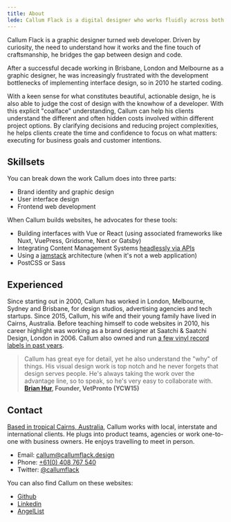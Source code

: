 ```yaml
---
title: About
lede: Callum Flack is a digital designer who works fluidly across both brand and product to make pragmatic, poetic websites and apps.
---
```


<!-- <div class="ParagraphImage w-1x3 w-lg-3x12 m-r6 p-b3">
<img src="/images/cf-dwts-01-face2.jpg" alt="">
</div> -->

<!-- > The quality of the connections is the key to quality _— Charles Eames_ -->

<!-- @[MarkdownImage](post src="https://res.cloudinary.com/pw-img-cdn/image/upload/v1522317177/okok/callum-beach-bw.jpg") -->

<!-- @[MarkdownImage](post local src="/images/cf-2.jpg") -->

<!-- Hi, Callum Flack. I'm a digital designer who works fluidly across both brand and product to make pragmatic, poetic websites and apps. -->

<!-- I'm a graphic designer by trade. I've been immersed in interface design and user experience design since 2006, when I couldn't figure out how to update my MySpace profile.  -->

<!-- <p class="Lede">Hi! I'm Callum. I provide web design and technology services for business owners and creative leaders who are driven to establish trust and inspire change.</p> -->

<!-- LFunctional simplicity is the result of hard, iterative design work. but they are never simply about making things it look nice. -->

<!-- Seamless web experiences that live up to their promises create audiences and grow business. What it looks like is your promise. How it works is the measure of it. I believe that the two main factors that drive user interface excellence are design rooted in a deep understanding of user intentions, and the ability to execute that design in code. -->

<!-- Seamless web experiences that live up to their promises create audiences and grow business. What it looks like is your promise. How it works is the measure of it. I believe that the two primary factors for user interface excellence are design rooted in deep understanding of user intentions, and the ability to execute design in code. I address both by being a designer who codes: I design interfaces that live up to the brand promise, and I execute in code the stack of details that keep the promise. -->

<!-- Designing for online attention is hard. And it's doubly difficult to get good design converted into code that you can see working in the hands of your audience, on time and exceeding expectations.  -->

<!-- Unexpected consequences and unforseen scope revisions are common when design tries to become code. The communication bottleneck increases as quality assurance attempts to play catchup to the discovery of new customer intentions, feature requests, issue tracking, production management and website maintenance—I ran into all these troubles myself. So in 2010, after a decade as a graphic designer, I took matters into my own hands and decided to learn to code. -->

<!-- Now I can help you bridge the widening gap between design and development. -->

<!-- Cost overruns, production management, bugs issues, stre  -->

<!-- I design interfaces that live up to the brand promise, and I execute in code the stack of details that keep the promise. Which means I have to understand your intent, what what you offer to your audience. I can only do this in collaboration. So I ask my clients to participate directly with me to understand their audience, prioritise the work within constraints and define what a better tomorrow looks like. -->

<!-- successful digital products and services are made of. -->

<!-- While focussed on design, I'm also an accomplished frontend developer. Being able to code means design is no longer fanciful but rather a choice made with the knowledge of what it takes to build it. In turn, this also means greater scope understanding and better decision making, in turn allowing higher rates of design iteration. -->

<!-- Being able to code means design is no longer fanciful but rather a choice made with the knowledge of what it takes to build it. In turn, this also means greater understanding of project requirements and better decision making, allowing more confidence to focus on what matters: designing for your customer's intentions. -->

<!-- After all, that's what why they're your customers, and that's how they'll stay your customers. -->

<!-- My passions lie at the intersection of digital user experiences and storytelling; leading teams in reframing and reimagining complex user interactions and technology problems. In my ten years experience, I’ve built a tool chest of technical architectural skills and blended that with a user-first sensibility. I’ve become an effective bridge between the technology and creative worlds. -->

<!-- higher rates of design iteration. -->

<!-- In my spare time, I collect vinyl records of every kind. Finding the uncommon on forgotten records is a constant lesson in noticing details. I also write a <a target="_blank" href="https://callumflack.blog">blog</a> about these kinds of "things inbetween". -->

<!-- Callum Flack is a graphic designer turned web developer. He is driven by large beauty, small wonder and the curiosity of _why?_. -->

<!-- Callum Flack is a graphic designer turned web developer. Driven by wonder, beauty and curiosity, he bridges the gap between design and code. -->

Callum Flack is a graphic designer turned web developer. Driven by curiosity, the need to understand how it works and the fine touch of craftsmanship, he bridges the gap between design and code.

<!-- He is driven by wonder, beauty and curiosity. -->

<!-- Callum bridges the gap between design and code.  -->

After a successful decade working in Brisbane, London and Melbourne as a graphic designer, he was increasingly frustrated with the development bottlenecks of implementing interface design, so in 2010 he started coding.

<!-- Unexpected consequences and unforseen scope revisions are common when design tries to become code. The communication bottleneck increases as quality assurance attempts to play catchup to the discovery of new customer intentions, feature requests, issue tracking, production management and website maintenance—I ran into all these troubles myself. So in 2010, after a decade as a graphic designer, I took matters into my own hands and decided to learn to code. -->

With a keen sense for what constitutes beautiful, actionable design, he is also able to judge the cost of design with the knowhow of a developer. With this explicit "coalface" understanding, Callum can help his clients understand the different and often hidden costs involved within different project options. By clarifying decisions and reducing project complexities, he helps clients create the time and confidence to focus on what matters: executing for business goals and customer intentions.

<!-- Callum collects typefaces, records, names as tokens of small wonder. -->

## Skillsets

You can break down the work Callum does into three parts:

- Brand identity and graphic design
- User interface design
  <!-- - Digital editorial design -->
- Frontend web development

When Callum builds websites, he advocates for these tools:

<!-- When I develop websites, I'm familiar with and advocate for these tools: -->

- Building interfaces with Vue or React (using associated frameworks like Nuxt, VuePress, Gridsome, Next or Gatsby)
- Integrating Content Management Systems <a target="_blank" href="https://en.wikipedia.org/wiki/Headless_content_management_system">headlessly via APIs</a>
- Using a <a target="_blank" href="https://jamstack.org/">jamstack</a> architecture (when it's not a web application)
- PostCSS or Sass

<!-- Through his blog, Callum places importance on the skill of writing. Not only are people more likely to pay attention to clear, concise writing, personal insight is often only gained with brutal editing. -->

## Experienced

Since starting out in 2000, Callum has worked in London, Melbourne, Sydney and Brisbane, for design studios, advertising agencies and tech startups. Since 2015, Callum, his wife and their young family have lived in Cairns, Australia. Before teaching himself to code websites in 2010, his career highlight was working as a brand designer at Saatchi & Saatchi Design, London in 2006. Callum also owned and run <a target="_blank" href="https://www.discogs.com/artist/2452856-Callum-Flack">a few vinyl record labels in past years</a>.

<!-- , so I know how to create products for a niche community. -->

> Callum has great eye for detail, yet he also understand the "why" of things. His visual design work is top notch and he never forgets that design serves people. He's always taking the work over the advantage line, so to speak, so he's very easy to collaborate with. **<a class="icon-targetblan" target="_blank" href="https://www.linkedin.com/in/brianhur/">Brian Hur</a>, Founder, VetPronto (YCW15)**

<!-- > Development isn't simple. It’s easy working with Callum because he understands this. We work well together to understand problems, define options, improve systems and decide on the course of action." _— <a class="icon-targetblan" target="_blank" href="https://github.com/barryph">Barry Phillip Hall</a>, JavaScript engineer_ -->

<!-- https://github.com/barryph -->

<!-- ## Ways to engage my services

* Improve or redesign your existing digital branding and/or website systems.
* Create a new digital brand and/or website systems from scratch.
* Collaborate as a specialist digital design partner to build and enhance your brand,
  customer workflows or customer community over time. -->

## Contact

<a class="icon-targetblan" target="_blank" href="https://www.instagram.com/p/BXbsNdrAt-v">Based in tropical Cairns, Australia</a>, Callum works with local, interstate and international clients. He plugs into product teams, agencies or work one-to-one with business owners. He enjoys travelling to meet in person.

- Email: <a class="icon-targetBlank" target="_blank" href="mailto:callum@callumflack.design">callum@callumflack.design</a>
- Phone: [+61(0) 408 767 540](tel:610-408-767-540)
- Twitter: <a class="icon-targetBlank" target="_blank" href="https://twitter.com/callumflack">@callumflack</a>

<!-- Schedule: <a class="icon-targetBlank" target="_blank" href="https://calendly.com/callumflack">callumflack</a> -->

You can also find Callum on these websites:

<!-- - <a class="icon-targetBlank" target="_blank" href="https://www.instagram.com/callumflack/">Instagram</a> -->

- <a class="icon-targetBlank" target="_blank" href="https://github.com/callumflack">Github</a>
- <a class="icon-targetBlank" target="_blank" href="https://linkedin.com/in/callumflack">Linkedin</a>
- <a class="icon-targetBlank" target="_blank" href="https://angel.co/callumflack-gmail-com">AngelList</a>

<!-- The best way to keep in touch is to signup for my bi-monthly newsletter about visual design, user experience and website development through the lens of people and attention:

<div class="fs-scale-reset">
  @[NewsletterSignupForm]
</div> -->
